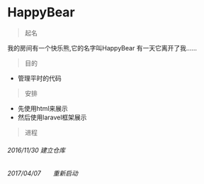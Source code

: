 # HappyBear
>
> 起名
>
我的房间有一个快乐熊,它的名字叫HappyBear
有一天它离开了我......
>
> 目的
>
* 管理平时的代码
>
> 安排
>
* 先使用html来展示
* 然后使用laravel框架展示
>
>进程
>
###### 2016/11/30       建立仓库
###### 2017/04/07       重新启动
